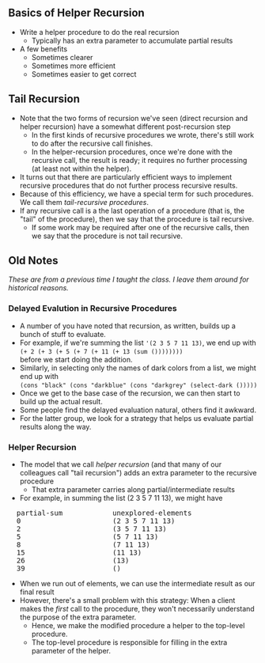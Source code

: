 Basics of Helper Recursion
--------------------------

* Write a helper procedure to do the real recursion
    * Typically has an extra parameter to accumulate partial results
* A few benefits
    * Sometimes clearer
    * Sometimes more efficient
    * Sometimes easier to get correct

Tail Recursion
--------------

* Note that the two forms of recursion we've seen (direct recursion and
  helper recursion) have a somewhat different post-recursion step
    * In the first kinds of recursive procedures we wrote, there's still
      work to do after the recursive call finishes.
    * In the helper-recursion procedures, once we're done with the recursive
      call, the result is ready; it requires no further processing (at least
      not within the helper).
* It turns out that there are particularly efficient ways to implement
  recursive procedures that do not further process recursive results.
* Because of this efficiency, we have a special term for such procedures.
  We call them *tail-recursive procedures*.  
* If any recursive call is a the last operation of a procedure (that is, the
  "tail" of the procedure), then we say that the procedure
  is tail recursive.
    * If some work may be required after one of the recursive calls, then we
    say that the procedure is not tail recursive.

Old Notes
---------

_These are from a previous time I taught the class.  I leave them around
for historical reasons._

### Delayed Evalution in Recursive Procedures

* A number of you have noted that recursion, as written, builds up a
  bunch of stuff to evaluate.
* For example, if we're summing the list `'(2 3 5 7 11 13)`, we end up with <br>
  `(+ 2 (+ 3 (+ 5 (+ 7 (+ 11 (+ 13 (sum ())))))))` <br>
  before we start doing the addition.
* Similarly, in selecting only the names of dark colors from a list, we 
  might end up with <br>
  `(cons "black" (cons "darkblue" (cons "darkgrey" (select-dark ()))))` <br>
* Once we get to the base case of the recursion, we can then start to build
  up the actual result.
* Some people find the delayed evaluation natural, others find it awkward.
* For the latter group, we look for a strategy that helps us evaluate
  partial results along the way.

### Helper Recursion

* The model that we call *helper recursion* (and that many of our
  colleagues call "tail recursion") adds an extra parameter
  to the recursive procedure
    * That extra parameter carries along partial/intermediate results
* For example, in summing the list (2 3 5 7 11 13), we might have
<pre>
  partial-sum            unexplored-elements
  0                      (2 3 5 7 11 13)
  2                      (3 5 7 11 13)
  5                      (5 7 11 13)
  8                      (7 11 13)
  15                     (11 13)
  26                     (13)
  39                     ()
</pre>
* When we run out of elements, we can use the intermediate result as
  our final result
* However, there's a small problem with this strategy: When a client makes the
  *first* call to the procedure, they won't necessarily understand the
  purpose of the extra parameter.
    * Hence, we make the modified procedure a helper to the top-level
    procedure. 
    * The top-level procedure is responsible for filling in the extra
    parameter of the helper.

